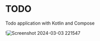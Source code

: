 # TODO
 Todo application with Kotlin and Compose
 
 !![Screenshot 2024-03-03 221547](https://github.com/m3na02/Todo/assets/98476765/1d7aa760-caff-408f-84e2-3cfaf895e024)
